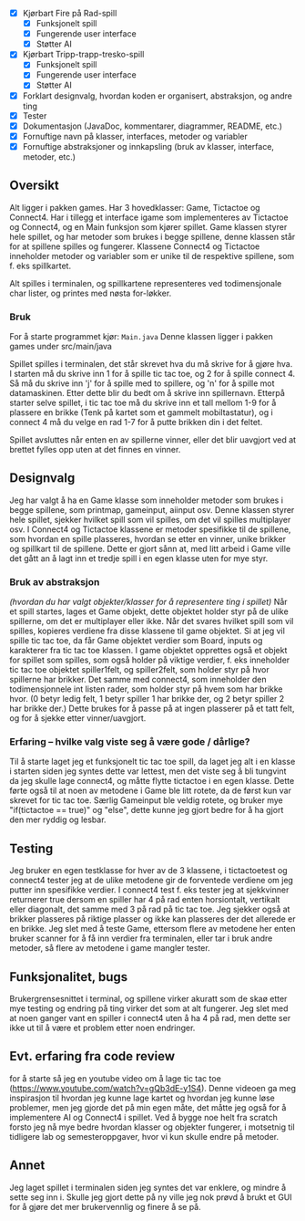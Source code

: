    * [x] Kjørbart Fire på Rad-spill
	   * [x] Funksjonelt spill 
	   * [x] Fungerende user interface
	   * [x] Støtter AI 
   * [x] Kjørbart Tripp-trapp-tresko-spill
	   * [x] Funksjonelt spill 
	   * [x] Fungerende user interface
	   * [x] Støtter AI 
   * [x] Forklart designvalg, hvordan koden er organisert, abstraksjon, og andre ting 
   * [x] Tester
   * [x] Dokumentasjon (JavaDoc, kommentarer, diagrammer, README, etc.)
   * [x] Fornuftige navn på klasser, interfaces, metoder og variabler
   * [x] Fornuftige abstraksjoner og innkapsling (bruk av klasser, interface, metoder, etc.)

## Oversikt
Alt ligger i pakken games. Har 3 hovedklasser: Game, Tictactoe og Connect4. Har i tillegg et interface igame som implementeres av Tictactoe og Connect4, og en Main funksjon som kjører spillet. Game klassen styrer hele spillet, og har metoder som brukes i begge spillene, denne klassen står for at spillene spilles og fungerer. Klassene Connect4 og Tictactoe inneholder metoder og variabler som er unike til de respektive spillene, som f. eks spillkartet. 

Alt spilles i terminalen, og spillkartene representeres ved todimensjonale char lister, og printes med nøsta for-løkker. 

### Bruk
For å starte programmet kjør: `Main.java` Denne klassen ligger i pakken games under 
src/main/java

Spillet spilles i terminalen, det står skrevet hva du må skrive for å gjøre hva.
I starten må du skrive inn 1 for å spille tic tac toe, og 2 for å spille connect 4.
Så må du skrive inn 'j' for å spille med to spillere, og 'n' for å spille mot datamaskinen.
Etter dette blir du bedt om å skrive inn spillernavn.
Etterpå starter selve spillet, i tic tac toe må du skrive inn et tall mellom 1-9 for å plassere en brikke (Tenk på kartet som et gammelt mobiltastatur), og i connect 4 må du velge en rad 1-7 for å putte brikken din i det feltet. 

Spillet avsluttes når enten en av spillerne vinner, eller det blir uavgjort ved at brettet fylles opp uten at det finnes en vinner.

## Designvalg
Jeg har valgt å ha en Game klasse som inneholder metoder som brukes i begge spillene, som printmap, gameinput, aiinput osv. Denne klassen styrer hele spillet, sjekker hvilket spill som vil spilles, om det vil spilles multiplayer osv. I Connect4 og Tictactoe klassene er metoder spesifikke til de spillene, som hvordan en spille plasseres, hvordan se etter en vinner, unike brikker og spillkart til de spillene. Dette er gjort sånn at, med litt arbeid i Game ville det gått an å lagt inn et tredje spill i en egen klasse uten for mye styr.

### Bruk av abstraksjon
*(hvordan du har valgt objekter/klasser for å representere ting i spillet)*
Når et spill startes, lages et Game objekt, dette objektet holder styr på de ulike spillerne, om det er multiplayer eller ikke. Når det svares hvilket spill som vil spilles, kopieres verdiene fra disse klassene til game objektet. Si at jeg vil spille tic tac toe, da får Game objektet verdier som Board, inputs og karakterer fra tic tac toe klassen. I game objektet opprettes også et objekt for spillet som spilles, som også holder på viktige verdier, f. eks inneholder tic tac toe objektet spiller1felt, og spiller2felt, som holder styr på hvor spillerne har brikker. Det samme med connect4, som inneholder den todimensjonnele int listen rader, som holder styr på hvem som har brikke hvor. (0 betyr ledig felt, 1 betyr spiller 1 har brikke der, og 2 betyr spiller 2 har brikke der.) Dette brukes for å passe på at ingen plasserer på et tatt felt, og for å sjekke etter vinner/uavgjort. 

### Erfaring – hvilke valg viste seg å være gode / dårlige?
Til å starte laget jeg et funksjonelt tic tac toe spill, da laget jeg alt i en klasse i starten siden jeg syntes dette var lettest, men det viste seg å bli tungvint da jeg skulle lage connect4, og måtte flytte tictactoe i en egen klasse. Dette førte også til at noen av metodene i Game ble litt rotete, da de først kun var skrevet for tic tac toe. Særlig Gameinput ble veldig rotete, og bruker mye "if(tictactoe == true)" og "else", dette kunne jeg gjort bedre for å ha gjort den mer ryddig og lesbar. 

## Testing
Jeg bruker en egen testklasse for hver av de 3 klassene, i tictactoetest og connect4 tester jeg at de ulike metodene gir de forventede verdiene om jeg putter inn spesifikke verdier. I connect4 test f. eks tester jeg at sjekkvinner returnerer true dersom en spiller har 4 på rad enten horsiontalt, vertikalt eller diagonalt, det samme med 3 på rad på tic tac toe. Jeg sjekker også at brikker plasseres på riktige plasser og ikke kan plasseres der det allerede er en brikke. Jeg slet med å teste Game, ettersom flere av metodene her enten bruker scanner for å få inn verdier fra terminalen, eller tar i bruk andre metoder, så flere av metodene i game mangler tester.

## Funksjonalitet, bugs
Brukergrensesnittet i terminal, og spillene virker akuratt som de skaø etter mye testing og endring på ting virker det som at alt fungerer. Jeg slet med at noen ganger vant en spiller i connect4 uten å ha 4 på rad, men dette ser ikke ut til å være et problem etter noen endringer. 

## Evt. erfaring fra code review
for å starte så jeg en youtube video om å lage tic tac toe (https://www.youtube.com/watch?v=gQb3dE-y1S4). Denne videoen ga meg inspirasjon til hvordan jeg kunne lage kartet og hvordan jeg kunne løse problemer, men jeg gjorde det på min egen måte, det måtte jeg også for å implementere AI og Connect4 i spillet. Ved å bygge noe helt fra scratch forsto jeg nå mye bedre hvordan klasser og objekter fungerer, i motsetnig til tidligere lab og semesteroppgaver, hvor vi kun skulle endre på metoder.

## Annet
Jeg laget spillet i terminalen siden jeg syntes det var enklere, og mindre å sette seg inn i. Skulle jeg gjort dette på ny ville jeg nok prøvd å brukt et GUI for å gjøre det mer brukervennlig og finere å se på.
